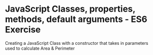 # JavaScript Classes, properties, methods, default arguments - ES6 Exercise

Creating a JavaScript Class with a constructor that takes in parameters used to calculate Area & Perimeter
